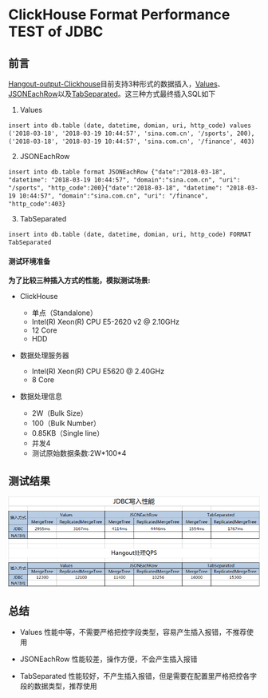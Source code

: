 # ClickHouse Format Performance TEST of JDBC

## 前言

[Hangout-output-Clickhouse](https://github.com/RickyHuo/hangout-output-clickhouse)目前支持3种形式的数据插入，[Values](https://clickhouse.yandex/docs/en/formats/values/)、[JSONEachRow](https://clickhouse.yandex/docs/en/formats/jsoneachrow/)以及[TabSeparated](https://clickhouse.yandex/docs/en/formats/tabseparated/)。这三种方式最终插入SQL如下

1. Values
```
insert into db.table (date, datetime, domian, uri, http_code) values ('2018-03-18', '2018-03-19 10:44:57', 'sina.com.cn', '/sports', 200), ('2018-03-18', '2018-03-19 10:44:57', 'sina.com.cn', '/finance', 403)
```

2. JSONEachRow
```
insert into db.table format JSONEachRow {"date":"2018-03-18", "datetime": "2018-03-19 10:44:57", "domain":"sina.com.cn", "uri": "/sports", "http_code":200}{"date":"2018-03-18", "datetime": "2018-03-19 10:44:57", "domain":"sina.com.cn", "uri": "/finance", "http_code":403}
```

3. TabSeparated
```
insert into db.table (date, datetime, domian, uri, http_code) FORMAT TabSeparated
```

#### 测试环境准备

**为了比较三种插入方式的性能，模拟测试场景:**

- ClickHouse
	- 单点（Standalone）
	- Intel(R) Xeon(R) CPU E5-2620 v2 @ 2.10GHz
	- 12 Core
	- HDD

- 数据处理服务器
	- Intel(R) Xeon(R) CPU E5620  @ 2.40GHz
	- 8 Core

- 数据处理信息
	- 2W（Bulk Size）
	- 100（Bulk Number）
	- 0.85KB（Single line）
	- 并发4
	- 测试原始数据条数:2W\*100*4


## 测试结果

![](./images/perf.png)

## 总结

- Values
性能中等，不需要严格把控字段类型，容易产生插入报错，不推荐使用

- JSONEachRow
性能较差，操作方便，不会产生插入报错

- TabSeparated
性能较好，不产生插入报错，但是需要在配置里严格把控各字段的数据类型，推荐使用

